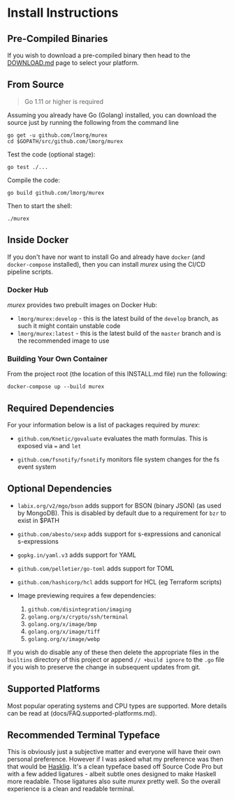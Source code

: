 # Install Instructions

## Pre-Compiled Binaries

If you wish to download a pre-compiled binary then head to the [DOWNLOAD.md](DOWNLOAD.md)
page to select your platform.

## From Source

> Go 1.11 or higher is required

Assuming you already have Go (Golang) installed, you can download the
source just by running the following from the command line

    go get -u github.com/lmorg/murex
    cd $GOPATH/src/github.com/lmorg/murex

Test the code (optional stage):

    go test ./...

Compile the code:

    go build github.com/lmorg/murex

Then to start the shell:

    ./murex

## Inside Docker

If you don't have nor want to install Go and already have `docker` (and
`docker-compose` installed), then you can install _murex_ using the CI/CD
pipeline scripts.

### Docker Hub

_murex_ provides two prebuilt images on Docker Hub:

* `lmorg/murex:develop` - this is the latest build of the `develop` branch,
  as such it might contain unstable code
* `lmorg/murex:latest` - this is the latest build of the `master` branch and
  is the recommended image to use

### Building Your Own Container

From the project root (the location of this INSTALL.md file) run the following:

    docker-compose up --build murex

## Required Dependencies

For your information below is a list of packages required by _murex_:

* `github.com/Knetic/govaluate` evaluates the math formulas. This is
exposed via `=` and `let`

* `github.com/fsnotify/fsnotify` monitors file system changes for the fs
event system

## Optional Dependencies

* `labix.org/v2/mgo/bson`  adds support for BSON (binary JSON) (as used
by MongoDB). This is disabled by default due to a requirement for `bzr`
to exist in $PATH

* `github.com/abesto/sexp` adds support for s-expressions and canonical
s-expressions

* `gopkg.in/yaml.v3` adds support for YAML

* `github.com/pelletier/go-toml` adds support for TOML

* `github.com/hashicorp/hcl` adds support for HCL (eg Terraform scripts)

* Image previewing requires a few dependencies:

    1. `github.com/disintegration/imaging`
    2. `golang.org/x/crypto/ssh/terminal`
    3. `golang.org/x/image/bmp`
    4. `golang.org/x/image/tiff`
    5. `golang.org/x/image/webp`

If you wish do disable any of these then delete the appropriate files in
the `builtins` directory of this project or append `// +build ignore` to
the `.go` file if you wish to preserve the change in subsequent updates
from git.

## Supported Platforms

Most popular operating systems and CPU types are supported. More details
can be read at (docs/FAQ.supported-platforms.md).

## Recommended Terminal Typeface

This is obviously just a subjective matter and everyone will have their own
personal preference. However if I was asked what my preference was then that
would be [Hasklig](https://github.com/i-tu/Hasklig). It's a clean typeface
based off Source Code Pro but with a few added ligatures - albeit subtle ones
designed to make Haskell more readable. Those ligatures also suite _murex_
pretty well. So the overall experience is a clean and readable terminal.
